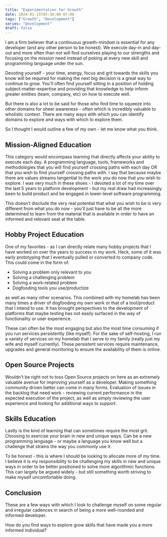```yaml
---
title: "Experimentation for Growth"
date: 2024-01-15T05:30:00-07:00
tags: ["Growth", "Development"]
series: "Development"
draft: false
---
```


I am a firm believer that a continuous growth-mindset is essential for any developer (and any other person to be honest). We execute day-in and day-out and more often than not will find ourselves playing to our strengths and focusing on the mission need instead of poking at every new skill and programming language under the sun.

Devoting yourself - your time, energy, focus and grit towards the skills you know will be required for making the next big decision is a great way to continue to grow. You'll often find yourself sitting in a position of holding subject-matter-expertise and providing that knowledge to help inform greater entities (team, company, etc) on how to execute well.

But there is also a lot to be said for those who find time to squeeze into other domains for sheer awareness - often which is incredibly valuable to wholistic context. There are many ways with which you can identify domains to explore and ways with which to explore them.

So I thought I would outline a few of my own - let me know what you think.

## Mission-Aligned Education

This category would encompass learning that directly affects your ability to execute each day. A programming language, tools, frameworks and methodologies that you will find yourself crossing paths with each day OR that you wish to find yourself crossing paths with. I say that because maybe there are values streams tangential to the work you do now that you wish to explore. I was very much in these shoes - I devoted a lot of my time over the last 5 years to platform development - but my real draw had increasingly been to build product and be engaged in lower-level software programming. 

This doesn't disclude the very real potential that what you wish to be is very different from what you do now - you'll just have to be all the more determined to learn from the material that is available in order to have an informed and relevant seat at the table.

## Hobby Project Education

One of my favorites - as I can directly relate many hobby projects that I have worked on over the years to success in my work. Heck, some of it was early prototyping that I eventually pulled or converted to company code. This could come in the form of:

- Solving a problem only relevant to you
- Solving a challenging problem
- Solving a work-related problem
- Dogfooding tools you use/productize

as well as many other scenarios. This combined with my homelab has been many times a driver of dogfooding my own work or that of a tool/product that I intend to use. It has brought perspectives to the development of platforms that maybe testing has not easily surfaced in the way of functionality or user experience.

These can often be the most engaging but also the most time consuming if you run services persistently (like myself). For the sake of self-hosting, I run a variety of services on my homelab that I serve to my family (really just my wife and myself currently). These persistent services require maintenance, upgrades and general monitoring to ensure the availability of them is online. 

## Open Source Projects

Wouldn't be right not to toss Open Source projects on here as an extremely valuable avenue for improving yourself as a developer. Making something community driven better can come in many forms. Evaluation of issues in the backlog that need work - reviewing current performance in the expected execution of the project, as well as simply reviewing the user experience and looking for additional ways to support.

## Skills Education

Lastly is the kind of learning that can sometimes require the most grit. Choosing to exercise your brain in new and unique ways. Can be a new programming language - or maybe a language you know well but a challenge that strains the way you commonly use it. 

To be honest - this is where I should be looking to allocate more of my time. I believe it is my responsibility to be challenging my skills in new and unique ways in order to be better positioned to solve more algorithmic functions. This can largely be argued widely - but still something worth striving to make myself uncomfortable doing. 

## Conclusion

These are a few ways with which I look to challenge myself on some regular and irregular cadences in search of being a more well-rounded and informed developer. 

How do you find ways to explore grow skills that have made you a more informed individual?